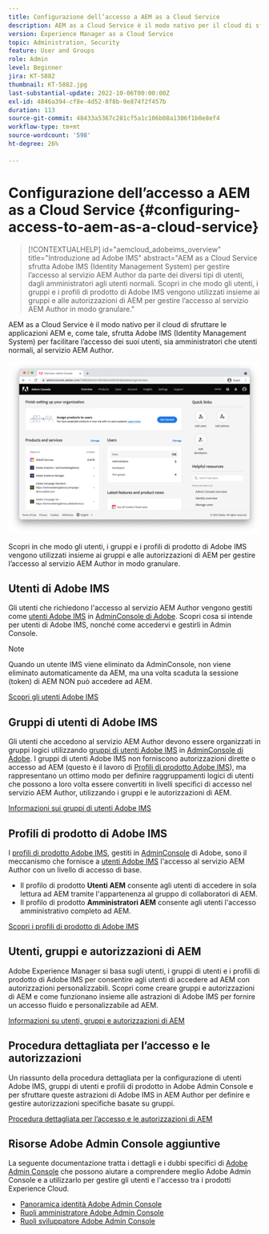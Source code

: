 ```yaml
---
title: Configurazione dell’accesso a AEM as a Cloud Service
description: AEM as a Cloud Service è il modo nativo per il cloud di sfruttare le applicazioni AEM e, come tale, sfrutta Adobe IMS (Identity Management System) per facilitare l’accesso degli utenti, sia amministratori che utenti normali, al servizio AEM Author. Scopri in che modo gli utenti Adobe IMS, i gruppi di utenti e i profili di prodotto vengono utilizzati insieme ai gruppi e alle autorizzazioni di AEM per fornire un accesso specifico all’istanza di authoring di AEM.
version: Experience Manager as a Cloud Service
topic: Administration, Security
feature: User and Groups
role: Admin
level: Beginner
jira: KT-5882
thumbnail: KT-5882.jpg
last-substantial-update: 2022-10-06T00:00:00Z
exl-id: 4846a394-cf8e-4d52-8f8b-9e874f2f457b
duration: 113
source-git-commit: 48433a5367c281cf5a1c106b08a1306f1b0e8ef4
workflow-type: tm+mt
source-wordcount: '598'
ht-degree: 26%

---
```


# Configurazione dell’accesso a AEM as a Cloud Service {#configuring-access-to-aem-as-a-cloud-service}

>[!CONTEXTUALHELP]
>id="aemcloud_adobeims_overview"
>title="Introduzione ad Adobe IMS"
>abstract="AEM as a Cloud Service sfrutta Adobe IMS (Identity Management System) per gestire l’accesso al servizio AEM Author da parte dei diversi tipi di utenti, dagli amministratori agli utenti normali. Scopri in che modo gli utenti, i gruppi e i profili di prodotto di Adobe IMS vengono utilizzati insieme ai gruppi e alle autorizzazioni di AEM per gestire l’accesso al servizio AEM Author in modo granulare."

AEM as a Cloud Service è il modo nativo per il cloud di sfruttare le applicazioni AEM e, come tale, sfrutta Adobe IMS (Identity Management System) per facilitare l’accesso dei suoi utenti, sia amministratori che utenti normali, al servizio AEM Author.

![Adobe Admin Console](./assets/hero.png)

Scopri in che modo gli utenti, i gruppi e i profili di prodotto di Adobe IMS vengono utilizzati insieme ai gruppi e alle autorizzazioni di AEM per gestire l’accesso al servizio AEM Author in modo granulare.

## Utenti di Adobe IMS

Gli utenti che richiedono l&#39;accesso al servizio AEM Author vengono gestiti come [utenti Adobe IMS](https://helpx.adobe.com/it/enterprise/using/set-up-identity.html) in [AdminConsole di Adobe](https://adminconsole.adobe.com). Scopri cosa si intende per utenti di Adobe IMS, nonché come accedervi e gestirli in Admin Console.

>[!NOTE]
>
>Quando un utente IMS viene eliminato da AdminConsole, non viene eliminato automaticamente da AEM, ma una volta scaduta la sessione (token) di AEM NON può accedere ad AEM.


[Scopri gli utenti Adobe IMS](./adobe-ims-users.md)

## Gruppi di utenti di Adobe IMS

Gli utenti che accedono al servizio AEM Author devono essere organizzati in gruppi logici utilizzando [gruppi di utenti Adobe IMS](https://helpx.adobe.com/it/enterprise/using/user-groups.html) in [AdminConsole di Adobe](https://adminconsole.adobe.com). I gruppi di utenti Adobe IMS non forniscono autorizzazioni dirette o accesso ad AEM (questo è il lavoro di [Profili di prodotto Adobe IMS](#adobe-ims-product-profiles)), ma rappresentano un ottimo modo per definire raggruppamenti logici di utenti che possono a loro volta essere convertiti in livelli specifici di accesso nel servizio AEM Author, utilizzando i gruppi e le autorizzazioni di AEM.

[Informazioni sui gruppi di utenti Adobe IMS](./adobe-ims-user-groups.md)

## Profili di prodotto di Adobe IMS

I [profili di prodotto Adobe IMS](https://helpx.adobe.com/it/enterprise/using/manage-permissions-and-roles.html), gestiti in [AdminConsole](https://adminconsole.adobe.com) di Adobe, sono il meccanismo che fornisce a [utenti Adobe IMS](#adobe-ims-users) l&#39;accesso al servizio AEM Author con un livello di accesso di base.

+ Il profilo di prodotto __Utenti AEM__ consente agli utenti di accedere in sola lettura ad AEM tramite l&#39;appartenenza al gruppo di collaboratori di AEM.
+ Il profilo di prodotto __Amministratori AEM__ consente agli utenti l&#39;accesso amministrativo completo ad AEM.

[Scopri i profili di prodotto di Adobe IMS](./adobe-ims-product-profiles.md)

## Utenti, gruppi e autorizzazioni di AEM

Adobe Experience Manager si basa sugli utenti, i gruppi di utenti e i profili di prodotto di Adobe IMS per consentire agli utenti di accedere ad AEM con autorizzazioni personalizzabili. Scopri come creare gruppi e autorizzazioni di AEM e come funzionano insieme alle astrazioni di Adobe IMS per fornire un accesso fluido e personalizzabile ad AEM.

[Informazioni su utenti, gruppi e autorizzazioni di AEM](./aem-users-groups-and-permissions.md)

## Procedura dettagliata per l’accesso e le autorizzazioni

Un riassunto della procedura dettagliata per la configurazione di utenti Adobe IMS, gruppi di utenti e profili di prodotto in Adobe Admin Console e per sfruttare queste astrazioni di Adobe IMS in AEM Author per definire e gestire autorizzazioni specifiche basate su gruppi.

[Procedura dettagliata per l’accesso e le autorizzazioni di AEM](./walk-through.md)

## Risorse Adobe Admin Console aggiuntive

La seguente documentazione tratta i dettagli e i dubbi specifici di [Adobe Admin Console](https://adminconsole.adobe.com) che possono aiutare a comprendere meglio Adobe Admin Console e a utilizzarlo per gestire gli utenti e l&#39;accesso tra i prodotti Experience Cloud.

+ [Panoramica identità Adobe Admin Console](https://helpx.adobe.com/it/enterprise/using/identity.html)
+ [Ruoli amministratore Adobe Admin Console](https://helpx.adobe.com/it/enterprise/using/admin-roles.html)
+ [Ruoli sviluppatore Adobe Admin Console](https://helpx.adobe.com/it/enterprise/using/manage-developers.html)
